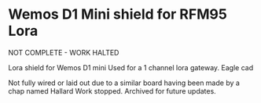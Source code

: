 Wemos D1 Mini shield for RFM95 Lora
===================================

NOT COMPLETE - WORK HALTED

Lora shield for Wemos D1 mini
Used for a 1 channel lora gateway.
Eagle cad

Not fully wired or laid out due to a similar board having been made by a chap named Hallard
Work stopped. 
Archived for future updates.
